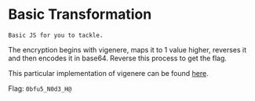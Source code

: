# Basic Transformation

```
Basic JS for you to tackle.
```

The encryption begins with vigenere, maps it to 1 value higher, reverses it and then encodes it in base64. Reverse this process to get the flag.

This particular implementation of vigenere can be found [here](https://github.com/ronanyeah/vigenere).

Flag: `0bfu5_N0d3_H@`
